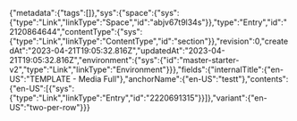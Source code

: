 {"metadata":{"tags":[]},"sys":{"space":{"sys":{"type":"Link","linkType":"Space","id":"abjv67t9l34s"}},"type":"Entry","id":"2120864644","contentType":{"sys":{"type":"Link","linkType":"ContentType","id":"section"}},"revision":0,"createdAt":"2023-04-21T19:05:32.816Z","updatedAt":"2023-04-21T19:05:32.816Z","environment":{"sys":{"id":"master-starter-v2","type":"Link","linkType":"Environment"}}},"fields":{"internalTitle":{"en-US":"TEMPLATE - Media Full"},"anchorName":{"en-US":"testt"},"contents":{"en-US":[{"sys":{"type":"Link","linkType":"Entry","id":"2220691315"}}]},"variant":{"en-US":"two-per-row"}}}
